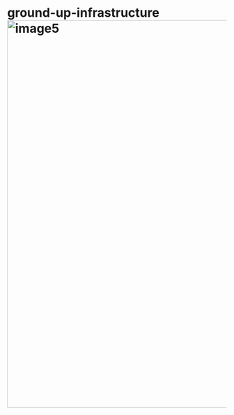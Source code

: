 # ground-up-infrastructure<img width="889" alt="image5" src="https://user-images.githubusercontent.com/40799981/189978675-245276a7-f636-4dde-93db-6ac97c7ac831.png">
